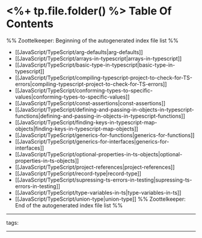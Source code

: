 # <%+ tp.file.folder() %> Table Of Contents



%% Zoottelkeeper: Beginning of the autogenerated index file list  %%
-  [[JavaScript/TypeScript/arg-defaults|arg-defaults]]
-  [[JavaScript/TypeScript/arrays-in-typescript|arrays-in-typescript]]
-  [[JavaScript/TypeScript/basic-type-in-typescript|basic-type-in-typescript]]
-  [[JavaScript/TypeScript/compiling-typescript-project-to-check-for-TS-errors|compiling-typescript-project-to-check-for-TS-errors]]
-  [[JavaScript/TypeScript/conforming-types-to-specific-values|conforming-types-to-specific-values]]
-  [[JavaScript/TypeScript/const-assertions|const-assertions]]
-  [[JavaScript/TypeScript/defining-and-passing-in-objects-in-typescript-functions|defining-and-passing-in-objects-in-typescript-functions]]
-  [[JavaScript/TypeScript/finding-keys-in-typescript-map-objects|finding-keys-in-typescript-map-objects]]
-  [[JavaScript/TypeScript/generics-for-functions|generics-for-functions]]
-  [[JavaScript/TypeScript/generics-for-interfaces|generics-for-interfaces]]
-  [[JavaScript/TypeScript/optional-properties-in-ts-objects|optional-properties-in-ts-objects]]
-  [[JavaScript/TypeScript/project-references|project-references]]
-  [[JavaScript/TypeScript/record-type|record-type]]
-  [[JavaScript/TypeScript/supressing-ts-errors-in-testing|supressing-ts-errors-in-testing]]
-  [[JavaScript/TypeScript/type-variables-in-ts|type-variables-in-ts]]
-  [[JavaScript/TypeScript/union-type|union-type]]
%% Zoottelkeeper: End of the autogenerated index file list  %%



---

tags: 

---